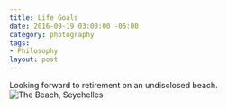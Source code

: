 ```yaml
---
title: Life Goals
date: 2016-09-19 03:00:00 -05:00
category: photography
tags:
- Philosophy
layout: post
---
```

Looking forward to retirement on an undisclosed beach.
![The Beach, Seychelles](/images/life-goals.jpg)
